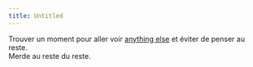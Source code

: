 ```yaml
---
title: Untitled
---
```


Trouver un moment pour aller voir [anything
else](http://www.allocine.fr/film/fichefilm_gen_cfilm=46729.html) et éviter de
penser au reste.  
Merde au reste du reste.

